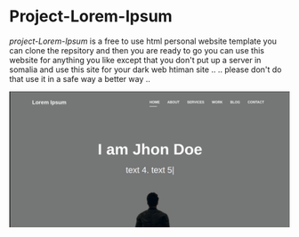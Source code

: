 # Project-Lorem-Ipsum

*project-Lorem-Ipsum* is a free to use html personal website template 
you can clone the repsitory and then you are ready to go
you can use this website for anything you like 
except that you don't put up a server in somalia and use this site for
your dark web htiman site .. .. please don't do that 
use it in a safe way a better way ..

![Lorem-Ipsum-screen-shot](ScreenShots/2021-04.png)
